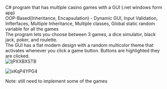 C# program that has multiple casino games with a GUI (.net windows form app)  
OOP-Based(Inheritance, Encapsulation) - Dynamic GUI, Input Validation, Infterfaces, Multiple Inheritance, Multiple classes, Global static random variable for all the games  
The program lets you choose between 3 games, a dice simulator, black jack, poker, and roulette.   
The GUI has a flat modern design with a random multicolor theme that activates whenever you click a game button. Buttons are highlighted they are clicked.  
![IjPXXBXSTB](https://user-images.githubusercontent.com/64340009/138585045-9930eaec-2ab5-46d2-9154-0ae350a5ce0b.gif)  

![lxKqP4YPG4](https://user-images.githubusercontent.com/64340009/140261417-d8b0096c-e98f-4775-aa81-4a8f25a08849.gif)  

Note: 
still need to implement some of the games
